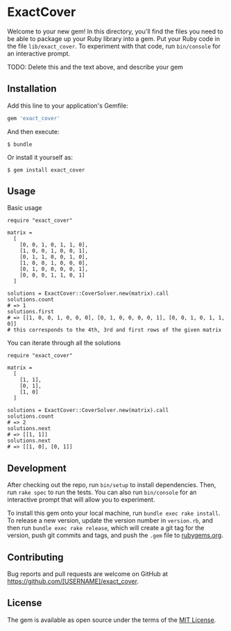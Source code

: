 # ExactCover

Welcome to your new gem! In this directory, you'll find the files you need to be able to package up your Ruby library into a gem. Put your Ruby code in the file `lib/exact_cover`. To experiment with that code, run `bin/console` for an interactive prompt.

TODO: Delete this and the text above, and describe your gem

## Installation

Add this line to your application's Gemfile:

```ruby
gem 'exact_cover'
```

And then execute:

    $ bundle

Or install it yourself as:

    $ gem install exact_cover

## Usage

Basic usage
```
require "exact_cover"

matrix =
  [
    [0, 0, 1, 0, 1, 1, 0],
    [1, 0, 0, 1, 0, 0, 1],
    [0, 1, 1, 0, 0, 1, 0],
    [1, 0, 0, 1, 0, 0, 0],
    [0, 1, 0, 0, 0, 0, 1],
    [0, 0, 0, 1, 1, 0, 1]
  ]

solutions = ExactCover::CoverSolver.new(matrix).call
solutions.count
# => 1
solutions.first
# => [[1, 0, 0, 1, 0, 0, 0], [0, 1, 0, 0, 0, 0, 1], [0, 0, 1, 0, 1, 1, 0]]
# this corresponds to the 4th, 3rd and first rows of the given matrix
```

You can iterate through all the solutions
```
require "exact_cover"

matrix =
  [
    [1, 1],
    [0, 1],
    [1, 0]
  ]

solutions = ExactCover::CoverSolver.new(matrix).call
solutions.count
# => 2
solutions.next
# => [[1, 1]]
solutions.next
# => [[1, 0], [0, 1]]
```

## Development

After checking out the repo, run `bin/setup` to install dependencies. Then, run `rake spec` to run the tests. You can also run `bin/console` for an interactive prompt that will allow you to experiment.

To install this gem onto your local machine, run `bundle exec rake install`. To release a new version, update the version number in `version.rb`, and then run `bundle exec rake release`, which will create a git tag for the version, push git commits and tags, and push the `.gem` file to [rubygems.org](https://rubygems.org).

## Contributing

Bug reports and pull requests are welcome on GitHub at https://github.com/[USERNAME]/exact_cover.

## License

The gem is available as open source under the terms of the [MIT License](https://opensource.org/licenses/MIT).
